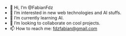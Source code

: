 - 👋 Hi, I’m @FabianFdz
- 👀 I’m interested in new web technologies and AI stuffs.
- 🌱 I’m currently learning AI.
- 💞️ I’m looking to collaborate on cool projects.
- 📫 How to reach me: fdzfabian@gmail.com
